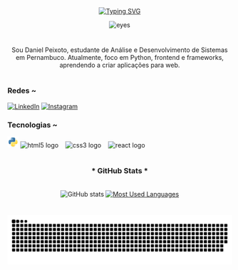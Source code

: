 <div align="center">
  <a href="https://git.io/typing-svg">
    <img src="https://readme-typing-svg.demolab.com?font=Fira+Code&weight=500&size=22&pause=1000&color=ff0000&center=true&vCenter=true&random=false&width=524&lines=%E2%8A%B9+Bem+vindo+ao+meu+perfil!+" alt="Typing SVG">
  </a>
</div>


<p align="center">
  <img src="https://github.com/user-attachments/assets/ed104ccf-3d21-48bc-8a1d-a1aaeea7354b" alt="eyes" />
</p>

#

<p align="center">Sou Daniel Peixoto, estudante de Análise e Desenvolvimento de Sistemas em Pernambuco. Atualmente, foco em Python, frontend e frameworks, aprendendo a criar aplicações para web.

  
#

<img align="right" alt="" height="190px" src="./src/study.gif">

<h3 align="left">Redes ~</h3>

[![LinkedIn](https://img.shields.io/badge/-LinkedIn-000?style=for-the-badge&logo=linkedin&logoColor=ff0000&color:FFF)](https://www.linkedin.com/in/daniel-oliveira-953223310/)
[![Instagram](https://img.shields.io/badge/-Instagram-000?style=for-the-badge&logo=instagram&logoColor=ff0000&color:FFF)](https://www.instagram.com/dandanp3/)


<h3 align="left">Tecnologias ~</h3>

<div align="left">
    <img src="https://raw.githubusercontent.com/devicons/devicon/master/icons/python/python-original.svg" height="25" alt="python logo"/>
    <img src="https://cdn.jsdelivr.net/gh/devicons/devicon/icons/html5/html5-original.svg" height="25" alt="html5 logo"  />
    <img width="8" />
    <img src="https://cdn.jsdelivr.net/gh/devicons/devicon/icons/css3/css3-original.svg" height="25" alt="css3 logo"  />
    <img width="8" />
    <img src="https://cdn.jsdelivr.net/gh/devicons/devicon/icons/react/react-original.svg" height="25" alt="react logo"  />
    <img width="8" />

</div>

#

<div style="text-align: center;" align="center">
  <h3>* GitHub Stats *</h3>
  <br>
  <img src="https://github-readme-stats-git-masterrstaa-rickstaa.vercel.app/api?username=Dandanp3&hide_title=true&show_icons=true&include_all_commits=false&count_private=true&line_height=25&hide=issues&bg_color=000&title_color=ff0000&text_color=FFF&border_radius=3&border_color=ff0000&icon_color=ff0000&theme=jolly" alt="GitHub stats">

  <a href="https://github.com/Dandanp3/github-readme-stats">
    <img height="160em" src="https://github-readme-stats-git-masterrstaa-rickstaa.vercel.app/api/top-langs/?username=Dandanp3&line_height=10&card_width=290&layout=compact&hide_title=false&count_private=true&langs_count=4&show_icons=true&title_color=ff0000&hide=html,css&bg_color=000&text_color=8B8B8B&border_radius=3&border_color=ff0000&count_private=true" alt="Most Used Languages"/>
  </a>
</div>


#

<picture align="center">
  <source media="(prefers-color-scheme: dark)" srcset="https://raw.githubusercontent.com/Dandanp3/Dandanp3/output/github-contribution-grid-snake-dark.svg">
  <source media="(prefers-color-scheme: light)" srcset="https://raw.githubusercontent.com/Dandanp3/Dandanp3/output/github-contribution-grid-snake-dark.svg">
  <img align="center" alt="github contribution grid snake animation" src="https://raw.githubusercontent.com/mari4souza/mari4souza/output/github-contribution-grid-snake.svg">
</picture>
